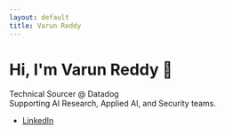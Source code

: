 ```yaml
---
layout: default
title: Varun Reddy
---
```


# Hi, I'm Varun Reddy 👋

Technical Sourcer @ Datadog  
Supporting AI Research, Applied AI, and Security teams.

- [LinkedIn]([https://www.linkedin.com/in/varun-m-r/])
